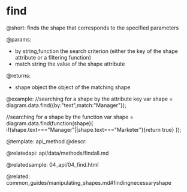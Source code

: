 find
==========

@short:
finds the shape that corresponds to the specified parameters

@params:
- by 				string,function			the search criterion (either the key of the shape attribute or a filtering function)
- match 			string					the value of the shape attribute

@returns:

- shape		object		the object of the matching shape

@example:
//searching for a shape by the attribute key
var shape = diagram.data.find({by:"text",match:"Manager"});

//searching for a shape by the function
var shape = diagram.data.find(function(shape){
	if(shape.text==="Manager"||shape.text==="Marketer"){return true}
});

@template: api_method
@descr:

@relatedapi:
api/data/methods/findall.md

@relatedsample:
	04_api/04_find.html

@related:
	common_guides/manipulating_shapes.md#findingnecessaryshape